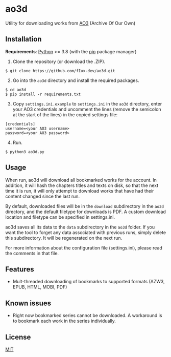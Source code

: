 # ao3d
Utility for downloading works from [AO3](https://archiveofourown.org/) (Archive Of Our Own)

## Installation
**Requirements**: [Python](https://www.python.org/) >= 3.8 (with the [pip](https://pypi.org/project/pip/) package manager)

1. Clone the repository (or download the .ZIP).
```
$ git clone https://github.com/fIux-dev/ao3d.git
```
2. Go into the `ao3d` directory and install the required packages.
```
$ cd ao3d
$ pip install -r requirements.txt
```
3. Copy `settings.ini.example` to `settings.ini` in the `ao3d` directory, enter
your AO3 credentials and uncomment the lines (remove the semicolon at the start
of the lines) in the copied settings file:
```
[credentials]
username=<your AO3 username>
password=<your AO3 password>
```
4. Run.
```
$ python3 ao3d.py
```

## Usage
When run, ao3d will download all bookmarked works for the account. In addition, it will hash 
the chapters titles and texts on disk, so that the next time it is run, it will only attempt
to download works that have had their content changed since the last run.

By default, downloaded files will be in the `download` subdirectory in the `ao3d` directory,
and the default filetype for downloads is PDF. A custom download location and filetype can be 
specified in settings.ini.

ao3d saves all its data to the `data` subdirectory in the `ao3d` folder. If you want the tool
to forget any data associated with previous runs, simply delete this subdirectory. It will be
regenerated on the next run.

For more information about the configuration file (settings.ini), please read the comments in
that file.


## Features
* Mult-threaded downloading of bookmarks to supported formats (AZW3, EPUB, HTML, 
MOBI, PDF)

## Known issues
* Right now bookmarked series cannot be downloaded. A workaround is to bookmark each 
work in the series individually.

## License

[MIT](https://choosealicense.com/licenses/mit/)
